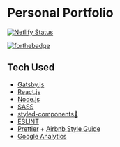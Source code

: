 # Personal Portfolio
[![Netlify Status](https://api.netlify.com/api/v1/badges/6690fb02-7781-47fa-b79a-689b56eebdb2/deploy-status)](https://app.netlify.com/sites/quintonj/deploys)

[![forthebadge](https://forthebadge.com/images/badges/built-with-love.svg)](http://forthebadge.com)

## Tech Used
+ [Gatsby.js](https://www.gatsbyjs.org/)
+ [React.js](https://reactjs.org/)
+ [Node.js](https://nodejs.org/en/)
+ [SASS](https://sass-lang.com/)
+ [styled-components💅](https://www.styled-components.com/)
+ [ESLINT](https://eslint.org/)
+ [Prettier](https://prettier.io/) + [Airbnb Style Guide](https://github.com/airbnb/javascript/tree/master/react)
+ [Google Analytics](https://analytics.google.com/analytics/web/)
